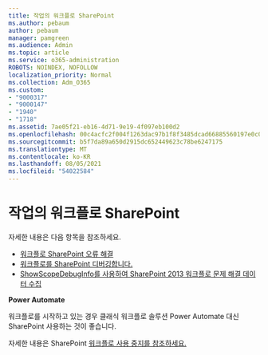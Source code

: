 ```yaml
---
title: 작업의 워크플로 SharePoint
ms.author: pebaum
author: pebaum
manager: pamgreen
ms.audience: Admin
ms.topic: article
ms.service: o365-administration
ROBOTS: NOINDEX, NOFOLLOW
localization_priority: Normal
ms.collection: Adm_O365
ms.custom:
- "9000317"
- "9000147"
- "1940"
- "1718"
ms.assetid: 7ae05f21-eb16-4d71-9e19-4f097eb100d2
ms.openlocfilehash: 00c4acfc2f004f1263dac97b1f8f3485dcad66885560197e0c0a6e13e8cd34b1
ms.sourcegitcommit: b5f7da89a650d2915dc652449623c78be6247175
ms.translationtype: MT
ms.contentlocale: ko-KR
ms.lasthandoff: 08/05/2021
ms.locfileid: "54022584"
---
```

# <a name="troubleshoot-workflows-in-sharepoint"></a>작업의 워크플로 SharePoint

자세한 내용은 다음 항목을 참조하세요.

- [워크플로 SharePoint 오류 해결](/sharepoint/dev/general-development/troubleshooting-sharepoint-server-workflow-validation-errors-in-visio)
- [워크플로를 SharePoint 디버깅합니다.](/sharepoint/dev/general-development/debugging-sharepoint-server-workflows)
- [ShowScopeDebugInfo를 사용하여 SharePoint 2013 워크플로 문제 해결 데이터 수집](/sharepoint/troubleshoot/workflows/gather-workflow-data)

**Power Automate**

워크플로를 시작하고 있는 경우 클래식 워크플로 솔루션 [](/power-automate/modern-approvals) Power Automate 대신 SharePoint 사용하는 것이 좋습니다.

자세한 내용은 SharePoint [워크플로 사용 중지를 참조하세요.](/alchemyinsights/sharepoint-workflows-retiring)
